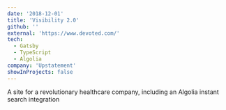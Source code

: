 ```yaml
---
date: '2018-12-01'
title: 'Visibility 2.0'
github: ''
external: 'https://www.devoted.com/'
tech:
  - Gatsby
  - TypeScript
  - Algolia
company: 'Upstatement'
showInProjects: false
---
```


A site for a revolutionary healthcare company, including an Algolia instant search integration
